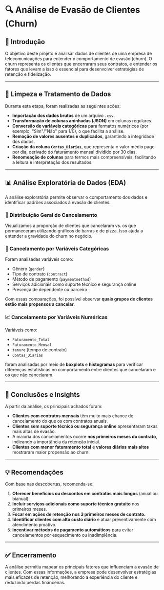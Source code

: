 # 🔍 Análise de Evasão de Clientes (Churn)

## 📌 Introdução

O objetivo deste projeto é analisar dados de clientes de uma empresa de telecomunicações para entender o comportamento de evasão (churn). O churn representa os clientes que encerraram seus contratos, e entender os fatores que levam a isso é essencial para desenvolver estratégias de retenção e fidelização.

---

## 🧹 Limpeza e Tratamento de Dados

Durante esta etapa, foram realizadas as seguintes ações:

- **Importação dos dados brutos** de um arquivo `.csv`.
- **Transformação de colunas aninhadas (JSON)** em colunas regulares.
- **Conversão de variáveis categóricas** para formatos numéricos (por exemplo, "Sim"/"Não" para 1/0), o que facilita a análise.
- **Remoção de valores ausentes e duplicados**, garantindo a integridade dos dados.
- **Criação da coluna `Contas_Diarias`**, que representa o valor médio pago por dia, derivado do faturamento mensal dividido por 30 dias.
- **Renomeação de colunas** para termos mais compreensíveis, facilitando a leitura e interpretação dos resultados.

---

## 📊 Análise Exploratória de Dados (EDA)

A análise exploratória permite observar o comportamento dos dados e identificar padrões associados à evasão de clientes.

### 🎯 Distribuição Geral do Cancelamento

Visualizamos a proporção de clientes que cancelaram vs. os que permaneceram utilizando gráficos de barras e de pizza. Isso ajuda a entender a gravidade do churn no negócio.

### 👥 Cancelamento por Variáveis Categóricas

Foram analisadas variáveis como:

- Gênero (`gender`)
- Tipo de contrato (`contract`)
- Método de pagamento (`paymentmethod`)
- Serviços adicionais como suporte técnico e segurança online
- Presença de dependente ou parceiro

Com essas comparações, foi possível observar **quais grupos de clientes estão mais propensos a cancelar**.

### 📈 Cancelamento por Variáveis Numéricas

Variáveis como:

- `Faturamento_Total`
- `Faturamento_Mensal`
- `tenure` (tempo de contrato)
- `Contas_Diarias`

foram analisadas por meio de **boxplots** e **histogramas** para verificar diferenças estatísticas no comportamento entre clientes que cancelaram e os que não cancelaram.

---

## 🧠 Conclusões e Insights

A partir da análise, os principais achados foram:

- **Clientes com contratos mensais** têm muito mais chance de cancelamento do que os com contratos anuais.
- **Clientes sem suporte técnico ou segurança online** apresentaram taxas mais altas de evasão.
- A maioria dos cancelamentos ocorre **nos primeiros meses do contrato**, indicando a importância da retenção inicial.
- **Clientes com menor faturamento total** e **valores diários mais altos** mostraram maior propensão ao churn.

---

## 💡 Recomendações

Com base nas descobertas, recomenda-se:

1. **Oferecer benefícios ou descontos em contratos mais longos** (anual ou bianual).
2. **Incluir serviços adicionais como suporte técnico gratuito** nos primeiros meses.
3. **Focar em ações de retenção nos 3 primeiros meses de contrato.**
4. **Identificar clientes com alto custo diário** e atuar preventivamente com atendimento proativo.
5. **Incentivar métodos de pagamento automáticos** para evitar cancelamentos por esquecimento ou inadimplência.

---

## ✅ Encerramento

A análise permitiu mapear os principais fatores que influenciam a evasão de clientes. Com essas informações, a empresa pode desenvolver estratégias mais eficazes de retenção, melhorando a experiência do cliente e reduzindo perdas financeiras.
